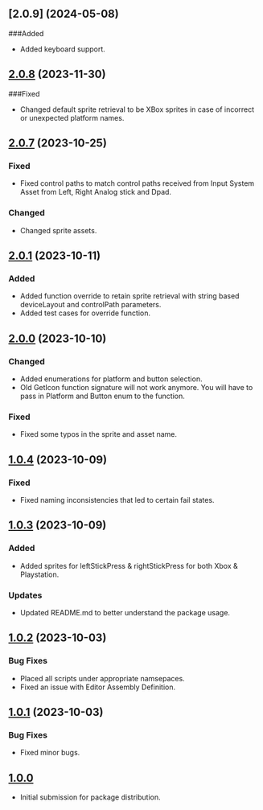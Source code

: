 ## [2.0.9] (2024-05-08)
###Added

* Added keyboard support. 

## [2.0.8](https://github.com/Studio-23-xyz/ButtonIconResourceManager/compare/v2.0.7...v2.0.8) (2023-11-30)
###Fixed

* Changed default sprite retrieval to be XBox sprites in case of incorrect or unexpected platform names. 

## [2.0.7](https://github.com/Studio-23-xyz/ButtonIconResourceManager/compare/v2.0.1...v2.0.7) (2023-10-25)
### Fixed

* Fixed control paths to match control paths received from Input System Asset from Left, Right Analog stick and Dpad. 

### Changed 

* Changed sprite assets. 

## [2.0.1](https://github.com/Studio-23-xyz/ButtonIconResourceManager/compare/v2.0.0...v2.0.1) (2023-10-11)
### Added 

* Added function override to retain sprite retrieval with string based deviceLayout and controlPath parameters.
* Added test cases for override function.

## [2.0.0](https://github.com/Studio-23-xyz/ButtonIconResourceManager/compare/v1.0.4...v2.0.0) (2023-10-10)
### Changed

* Added enumerations for platform and button selection. 
* Old GetIcon function signature will not work anymore. You will have to pass in Platform and Button enum to the function. 

### Fixed

* Fixed some typos in the sprite and asset name. 

## [1.0.4](https://github.com/Studio-23-xyz/ButtonIconResourceManager/compare/v1.0.3...v1.0.4) (2023-10-09)
### Fixed

* Fixed naming inconsistencies that led to certain fail states. 

## [1.0.3](https://github.com/Studio-23-xyz/ButtonIconResourceManager/compare/v1.0.2...v1.0.3) (2023-10-09)
### Added

* Added sprites for leftStickPress & rightStickPress for both Xbox & Playstation.

### Updates 

* Updated README.md to better understand the package usage. 

## [1.0.2](https://github.com/Studio-23-xyz/ButtonIconResourceManager/compare/v1.0.1...v1.0.2) (2023-10-03)
### Bug Fixes

* Placed all scripts under appropriate namsepaces.
* Fixed an issue with Editor Assembly Definition. 

## [1.0.1](https://github.com/Studio-23-xyz/ButtonIconResourceManager/compare/v1.0.0...v1.0.1) (2023-10-03)

### Bug Fixes

* Fixed minor bugs.

## [1.0.0](2023-10-03)

 - Initial submission for package distribution.